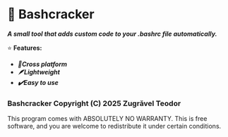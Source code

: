 # 🦀 Bashcracker
***A small tool that adds custom code to your .bashrc file automatically.***

⭐ **Features:**
- ***🐧Cross platform***
- ***🪶Lightweight***
- ***✔️Easy to use***

### Bashcracker  Copyright (C) 2025  Zugrăvel Teodor
This program comes with ABSOLUTELY NO WARRANTY.
This is free software, and you are welcome to redistribute it under certain conditions.
